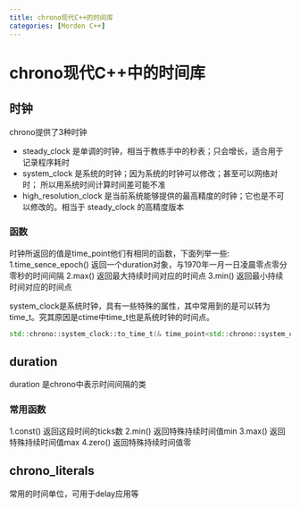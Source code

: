 ```yaml
---
title: chrono现代C++的时间库
categories: [Morden C++]
---
```


# chrono现代C++中的时间库

## 时钟
chrono提供了3种时钟
* steady_clock 是单调的时钟，相当于教练手中的秒表；只会增长，适合用于记录程序耗时
* system_clock 是系统的时钟；因为系统的时钟可以修改；甚至可以网络对时； 所以用系统时间计算时间差可能不准
* high_resolution_clock 是当前系统能够提供的最高精度的时钟；它也是不可以修改的。相当于 steady_clock 的高精度版本 

### 函数
时钟所返回的值是time_point他们有相同的函数，下面列举一些:
1.time_sence_epoch()
返回一个duration对象，与1970年一月一日凌晨零点零分零秒的时间间隔
2.max()
返回最大持续时间对应的时间点
3.min()
返回最小持续时间对应的时间点

system_clock是系统时钟，具有一些特殊的属性，其中常用到的是可以转为time_t。究其原因是ctime中time_t也是系统时钟的时间点。
```c++
std::chrono::system_clock::to_time_t(& time_point<std::chrono::system_clock>)
```

## duration
duration 是chrono中表示时间间隔的类
### 常用函数
1.const()
返回这段时间的ticks数
2.min()
返回特殊持续时间值min
3.max()
返回特殊持续时间值max
4.zero()
返回特殊持续时间值零

## chrono_literals
常用的时间单位，可用于delay应用等
